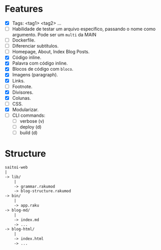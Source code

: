 # Features

- [x] Tags: \<tag1\> \<tag2\> ...
- [ ] Habilidade de testar um arquivo específico, passando o nome como argumento. Pode ser um `multi` da MAIN
- [ ] Dockerfile.
- [ ] Diferenciar subtítulos.
- [ ] Homepage, About, Index Blog Posts.
- [x] Código inline.
- [x] Palavra com código inline.
- [x] Blocos de código com ```bloco```.
- [x] Imagens (paragraph).
- [x] Links.
- [ ] Footnote.
- [x] Divisores.
- [x] Colunas.
- [ ] CSS.
- [x] Modularizar.
- [ ] CLI commands:
    - [ ] verbose (v)
    - [ ] deploy (d)
    - [ ] build (d)

# Structure

```txt
saitoi-web
|
-> lib/
    |
    -> grammar.rakumod
    -> blog-structure.rakumod
-> bin/
    |
    -> app.raku
-> blog-md/
    |
    -> index.md
    -> ...
-> blog-html/
    |
    -> index.html
    -> ...
```
